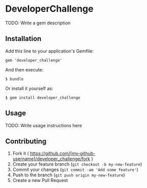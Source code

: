 # DeveloperChallenge

TODO: Write a gem description

## Installation

Add this line to your application's Gemfile:

    gem 'developer_challenge'

And then execute:

    $ bundle

Or install it yourself as:

    $ gem install developer_challenge

## Usage

TODO: Write usage instructions here

## Contributing

1. Fork it ( https://github.com/[my-github-username]/developer_challenge/fork )
2. Create your feature branch (`git checkout -b my-new-feature`)
3. Commit your changes (`git commit -am 'Add some feature'`)
4. Push to the branch (`git push origin my-new-feature`)
5. Create a new Pull Request
